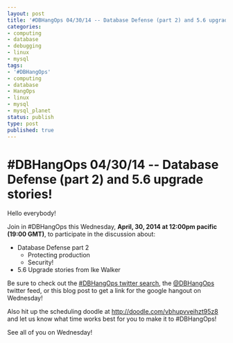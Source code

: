 ```yaml
---
layout: post
title: '#DBHangOps 04/30/14 -- Database Defense (part 2) and 5.6 upgrade stories!'
categories:
- computing
- database
- debugging
- linux
- mysql
tags:
- '#DBHangOps'
- computing
- database
- HangOps
- linux
- mysql
- mysql_planet
status: publish
type: post
published: true
---
```

\#DBHangOps 04/30/14 -- Database Defense (part 2) and 5.6 upgrade stories!
=========================================================

Hello everybody!

Join in \#DBHangOps this Wednesday, **April, 30, 2014 at 12:00pm pacific (19:00 GMT)**, to participate in the discussion about:

* Database Defense part 2
	* Protecting production
	* Security!
* 5.6 Upgrade stories from Ike Walker

Be sure to check out the [\#DBHangOps twitter search](https://twitter.com/search/realtime?q=%23DBHangOps), the [@DBHangOps](https://twitter.com/dbhangops) twitter feed, or this blog post to get a link for the google hangout on Wednesday!

Also hit up the scheduling doodle at http://doodle.com/vbhupvveihzt95z8 and let us know what time works best for you to make it to \#DBHangOps!

See all of you on Wednesday!
